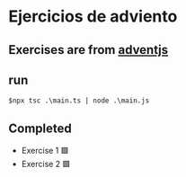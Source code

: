# Ejercicios de adviento

## Exercises are from [adventjs](https://adventjs.dev/es)

## run

`$npx tsc .\main.ts | node .\main.js`

## Completed

- Exercise 1 🟩
- Exercise 2 🟩
